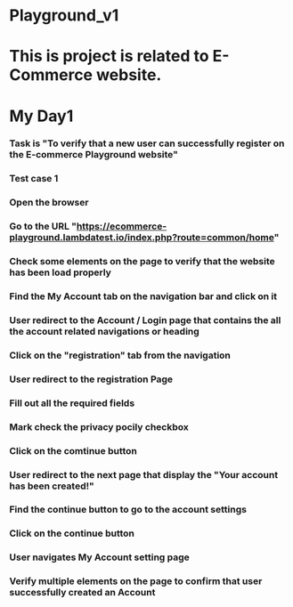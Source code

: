 # Playground_v1
# This is project is related to E-Commerce website. 
# My Day1 
### Task is "To verify that a new user can successfully register on the E-commerce Playground website"
### Test case 1
### Open the browser
### Go to the URL  "https://ecommerce-playground.lambdatest.io/index.php?route=common/home"
### Check some elements on the page to verify that the website has been load properly
### Find the My Account tab on the navigation bar and click on it
### User redirect to the Account / Login  page that contains the all the account related navigations or heading
### Click on the "registration" tab from the navigation
### User redirect to the registration Page 
### Fill out all the required fields 
### Mark check the privacy pocily checkbox
### Click on the comtinue button
### User redirect to the next page that display the "Your account has been created!"
### Find the continue button to go to the account settings
### Click on the continue button
### User navigates My Account setting page 
### Verify multiple elements on the page to confirm that user successfully created an Account
